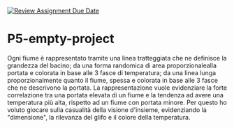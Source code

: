 [![Review Assignment Due Date](https://classroom.github.com/assets/deadline-readme-button-22041afd0340ce965d47ae6ef1cefeee28c7c493a6346c4f15d667ab976d596c.svg)](https://classroom.github.com/a/rKbf-r4Q)
# P5-empty-project
Ogni fiume è rappresentato tramite una linea tratteggiata che ne definisce la grandezza del bacino; da una forma randomica di area proporzionalealla portata e colorata in base alle 3 fasce di temperatura; da una linea lunga proporzionalmente quanto il fiume, spessa e colorata in base alle 3 fasce che ne descrivono la portata. La rappresentazione vuole evidenziare la forte correlazione tra una portata elevata di un fiume e la tendenza ad avere una temperatura più alta, rispetto ad un fiume con portata minore. Per questo ho voluto giocare sulla casualità della visione d'insieme, evidenziando la "dimensione", la rilevanza del glifo e il colore della temperatura.







